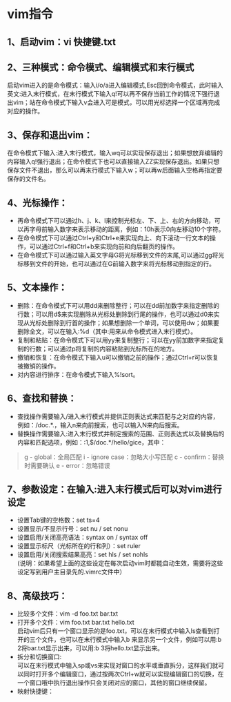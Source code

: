 # vim指令

## 1、启动vim：vi 快捷键.txt  
## 2、三种模式：命令模式、编辑模式和末行模式  
启动vim进入的是命令模式：输入i/o/a进入编辑模式,Esc回到命令模式，此时输入英文:进入末行模式，在末行模式下输入q!可以再不保存当前工作的情况下强行退出vim；站在命令模式下输入v会进入可是模式，可以用光标选择一个区域再完成对应的操作。
## 3、保存和退出vim：  
在命令模式下输入:进入末行模式，输入wq可以实现保存退出；如果想放弃编辑的内容输入q!强行退出；在命令模式下也可以直接输入ZZ实现保存退出。如果只想保存文件不退出，那么可以再末行模式下输入w；可以再w后面输入空格再指定要保存的文件名。
## 4、光标操作：  
* 再命令模式下可以通过h、j、k、l来控制光标左、下、上、右的方向移动，可以再字母前输入数字来表示移动的距离，例如：10h表示0向左移动10个字符。
* 在命令模式下可以通过Ctrl+y和Ctrl+e来实现向上、向下滚动一行文本的操作，可以通过Ctrl+f和Ctrl+b来实现向前和向后翻页的操作。
* 在命令模式下可以通过输入英文字母G将光标移到文件的末尾,可以通过gg将光标移到文件的开始，也可以通过在G前输入数字来将光标移动到指定的行。
## 5、文本操作：  
* 删除：在命令模式下可以用dd来删除整行；可以在dd前加数字来指定删除的行数；可以用d$来实现删除从光标处删除到行尾的操作，也可以通过d0来实现从光标处删除到行首的操作；如果想删除一个单词，可以使用dw；如果要删除全文，可以在输入:%d（其中:用来从命令模式进入末行模式）。
* 复制和粘贴：在命令模式下可以用yy来复制整行；可以在yy前加数字来指定复制的行数；可以通过p将复制的内容粘贴到光标所在的地方。
* 撤销和恢复：在命令模式下输入u可以撤销之前的操作；通过Ctrl+r可以恢复被撤销的操作。
* 对内容进行排序：在命令模式下输入%!sort。
## 6、查找和替换：
* 查找操作需要输入/进入末行模式并提供正则表达式来匹配与之对应的内容，例如：/doc.*\.，输入n来向前搜索，也可以输入N来向后搜索。
* 替换操作需要输入:进入末行模式并制定搜索的范围、正则表达式以及替换后的内容和匹配选项，例如：:1,$/doc.*/hello/gice，其中：
>g - global：全局匹配
>i - ignore case：忽略大小写匹配
>c - confirm：替换时需要确认
>e - error：忽略错误
## 7、参数设定：在输入:进入末行模式后可以对vim进行设定
* 设置Tab键的空格数：set ts=4
* 设置显示/不显示行号：set nu / set nonu
* 设置启用/关闭高亮语法：syntax on / syntax off
* 设置显示标尺（光标所在的行和列）：set ruler
* 设置启用/关闭搜索结果高亮：set hls / set nohls  
(说明：如果希望上面的这些设定在每次启动vim时都能自动生效，需要将这些设定写到用户主目录先的.vimrc文件中）
## 8、高级技巧：
* 比较多个文件：vim -d foo.txt bar.txt
* 打开多个文件：vim foo.txt bar.txt hello.txt  
启动vim后只有一个窗口显示的是foo.txt，可以在末行模式中输入ls查看到打开的三个文件，也可以在末行模式中输入b <num>来显示另一个文件，例如可以用:b 2将bar.txt显示出来，可以用:b 3将hello.txt显示出来。
* 拆分和切换窗口:  
可以在末行模式中输入sp或vs来实现对窗口的水平或垂直拆分，这样我们就可以同时打开多个编辑窗口，通过按两次Ctrl+w就可以实现编辑窗口的切换，在一个窗口哦中执行退出操作只会关闭对应的窗口，其他的窗口继续保留。
* 映射快捷键：

